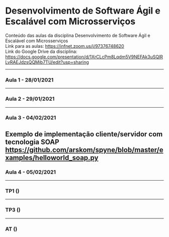 # Desenvolvimento de Software Ágil e Escalável com Microsserviços
Conteúdo das aulas da disciplina Desenvolvimento de Software Ágil e Escalável com Microsserviços
<br>Link para as aulas: https://infnet.zoom.us/j/97376748620
<br>Link do Google Drive da disciplina: https://docs.google.com/presentation/d/1XrCLcPm8Lqdm5V9NEFAk3uSQlRLvRAEJdzsQQMib7TU/edit?usp=sharing

---

### Aula 1 - 28/01/2021

---

### Aula 2 - 29/01/2021

---

### Aula 3 - 04/02/2021
Exemplo de implementação cliente/servidor com tecnologia SOAP
<br>https://github.com/arskom/spyne/blob/master/examples/helloworld_soap.py
---

### Aula 4 - 05/02/2021

---

### TP1 ()
---
### TP3 ()
---
### AT ()
